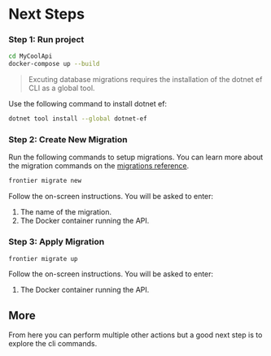 # Next Steps

### Step 1: Run project

```bash
cd MyCoolApi
docker-compose up --build
```
> Excuting database migrations requires the installation of the dotnet ef CLI as a global tool.

Use the following command to install dotnet ef:
```bash
dotnet tool install --global dotnet-ef
```

### Step 2: Create New Migration
Run the following commands to setup migrations. You can learn more about the migration commands on the [migrations reference](/dotnet/features/migrations).
```bash
frontier migrate new
```
Follow the on-screen instructions. You will be asked to enter:
1. The name of the migration.
2. The Docker container running the API.

### Step 3: Apply Migration
```bash
frontier migrate up 
```

Follow the on-screen instructions. You will be asked to enter:
1. The Docker container running the API.

## More

From here you can perform multiple other actions but a good next step is to explore the cli commands.

